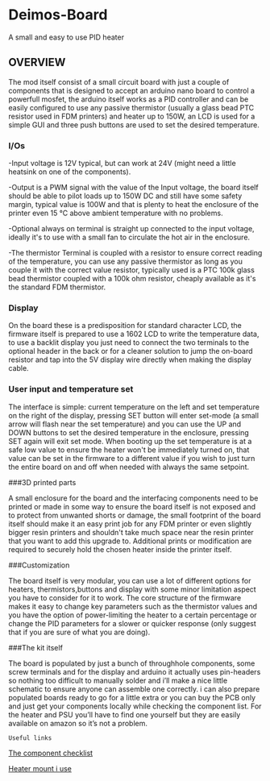 # Deimos-Board
A small and easy to use PID heater 

## OVERVIEW
The mod itself consist of a small circuit board with just a couple of components that is designed to accept an arduino nano board to control a powerfull mosfet, the arduino itself works as a PID controller and can be easily configured to use any passive thermistor (usually a glass bead PTC resistor used in FDM printers) and heater up to 150W, an LCD is used for a simple GUI and three push buttons are used to set the desired temperature.

### I/Os

-Input voltage is 12V typical, but can work at 24V (might need a little heatsink on one of the components).

-Output is a PWM signal with the value of the Input voltage, the board itself should be able to pilot loads up to 150W DC and still have some safety margin, typical value is 100W and that is plenty to heat the enclosure of the printer even 15 °C above ambient temperature with no problems.

-Optional always on terminal is straight up connected to the input voltage, ideally it's to use with a small fan to circulate the hot air in the enclosure.

-The thermistor Terminal is coupled with a resistor to ensure correct reading of the temperature, you can use any passive thermistor as long as you couple it with the correct value resistor, typically used is a PTC 100k glass bead thermistor coupled with a 100k ohm resistor, cheaply available as it's the standard FDM thermistor.




### Display

On the board these is a predisposition for standard character LCD, the firmware itself is prepared to use a 1602 LCD to write the temperature data, to use a backlit display you just need to connect the two terminals to the optional header in the back or for a cleaner solution to jump the on-board resistor and tap into the 5V display wire directly when making the display cable.

### User input and temperature set

The interface is simple: current temperature on the left and set temperature on the right of the display, pressing SET button will enter set-mode (a small arrow will flash near the set temperature) and you can use the UP and DOWN buttons to set the desired temperature in the enclosure, pressing SET again will exit set mode.
When booting up the set temperature is at a safe low value to ensure the heater won't be immediately turned on, that value can be set in the firmware to a different value if you wish to just turn the entire board on and off when needed with always the same setpoint.

###3D printed parts

A small enclosure for the board and the interfacing components need to be printed or made in some way to ensure the board itself is not exposed and to protect from unwanted shorts or damage, the small footprint of the board itself should make it an easy print job for any FDM printer or even slightly bigger resin printers and shouldn't take much space near the resin printer that you want to add this upgrade to. Additional prints or modification are required to securely hold the chosen heater inside the printer itself.


###Customization

The board itself is very modular, you can use a lot of different options for heaters, thermistors,buttons and display with some minor limitation aspect you have to consider for it to work. The core structure of the firmware makes it easy to change key parameters such as the thermistor values and you have the option of power-limiting the heater to a certain percentage or change the PID parameters for a slower or quicker response (only suggest that if you are sure of what you are doing).

###The kit itself

The board is populated by just a bunch of throughhole components, some screw terminals and for the display and arduino it actually uses pin-headers so nothing too difficult to manually solder and i’ll make a nice little schematic to ensure anyone can assemble one correctly. i can also prepare populated boards ready to go for a little extra or you can buy the PCB only and just get your components locally while checking the component list. For the heater and PSU you’ll have to find one yourself but they are easily available on amazon so it’s not a problem.

	Useful links
  [The component checklist](https://docs.google.com/spreadsheets/d/1y2S4blwJZZ-803kOBqK99VzKAkgP2FpXWgCPjR_RUzY/edit#gid=1386834576) 

  [Heater mount i use](https://www.thingiverse.com/thing:4305321)
